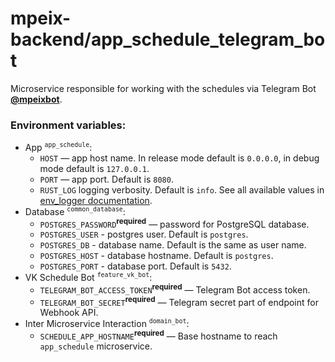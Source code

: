 # mpeix-backend/app_schedule_telegram_bot

Microservice responsible for working with the schedules via Telegram Bot [**@mpeixbot**](https://mpeixbot.t.me).

### Environment variables:
- App <sup>`app_schedule`</sup>:
  - `HOST` — app host name. In release mode default is `0.0.0.0`, in debug mode default is `127.0.0.1`.
  - `PORT` — app port. Default is `8080`.
  - `RUST_LOG` logging verbosity. Default is `info`. See all available values in [env_logger documentation](https://docs.rs/env_logger/latest/env_logger/).
- Database <sup>`common_database`</sup>:
  - `POSTGRES_PASSWORD`<sup>**required**</sup> — password for PostgreSQL database.
  - `POSTGRES_USER` - postgres user. Default is `postgres`.
  - `POSTGRES_DB` - database name. Default is the same as user name.
  - `POSTGRES_HOST` - database hostname. Default is `postgres`.
  - `POSTGRES_PORT` - database port. Default is `5432`.
- VK Schedule Bot <sup>`feature_vk_bot`</sup>:
  - `TELEGRAM_BOT_ACCESS_TOKEN`<sup>**required**</sup> — Telegram Bot access token.
  - `TELEGRAM_BOT_SECRET`<sup>**required**</sup> — Telegram secret part of endpoint for Webhook API.
- Inter Microservice Interaction <sup>`domain_bot`</sup>:
  - `SCHEDULE_APP_HOSTNAME`<sup>**required**</sup> — Base hostname to reach `app_schedule` microservice.
